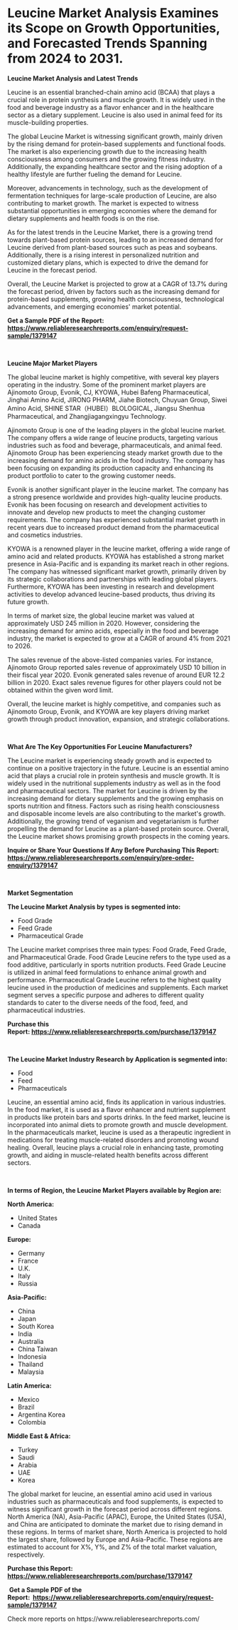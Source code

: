 <p><h1>Leucine Market Analysis Examines its Scope on Growth Opportunities, and Forecasted Trends Spanning from 2024 to 2031.</h1></p><p><strong>Leucine Market Analysis and Latest Trends</strong></p>
<p><p>Leucine is an essential branched-chain amino acid (BCAA) that plays a crucial role in protein synthesis and muscle growth. It is widely used in the food and beverage industry as a flavor enhancer and in the healthcare sector as a dietary supplement. Leucine is also used in animal feed for its muscle-building properties.</p><p>The global Leucine Market is witnessing significant growth, mainly driven by the rising demand for protein-based supplements and functional foods. The market is also experiencing growth due to the increasing health consciousness among consumers and the growing fitness industry. Additionally, the expanding healthcare sector and the rising adoption of a healthy lifestyle are further fueling the demand for Leucine.</p><p>Moreover, advancements in technology, such as the development of fermentation techniques for large-scale production of Leucine, are also contributing to market growth. The market is expected to witness substantial opportunities in emerging economies where the demand for dietary supplements and health foods is on the rise.</p><p>As for the latest trends in the Leucine Market, there is a growing trend towards plant-based protein sources, leading to an increased demand for Leucine derived from plant-based sources such as peas and soybeans. Additionally, there is a rising interest in personalized nutrition and customized dietary plans, which is expected to drive the demand for Leucine in the forecast period.</p><p>Overall, the Leucine Market is projected to grow at a CAGR of 13.7% during the forecast period, driven by factors such as the increasing demand for protein-based supplements, growing health consciousness, technological advancements, and emerging economies' market potential.</p></p>
<p><strong>Get a Sample PDF of the Report:&nbsp; <a href="https://www.reliableresearchreports.com/enquiry/request-sample/1379147">https://www.reliableresearchreports.com/enquiry/request-sample/1379147</a></strong></p>
<p>&nbsp;</p>
<p><strong>Leucine Major Market Players</strong></p>
<p><p>The global leucine market is highly competitive, with several key players operating in the industry. Some of the prominent market players are Ajinomoto Group, Evonik, CJ, KYOWA, Hubei Bafeng Pharmaceutical, Jinghai Amino Acid, JIRONG PHARM, Jiahe Biotech, Chuyuan Group, Siwei Amino Acid, SHINE STAR（HUBEI）BLOLOGICAL, Jiangsu Shenhua Pharmaceutical, and Zhangjiagangxingyu Technology.</p><p>Ajinomoto Group is one of the leading players in the global leucine market. The company offers a wide range of leucine products, targeting various industries such as food and beverage, pharmaceuticals, and animal feed. Ajinomoto Group has been experiencing steady market growth due to the increasing demand for amino acids in the food industry. The company has been focusing on expanding its production capacity and enhancing its product portfolio to cater to the growing customer needs.</p><p>Evonik is another significant player in the leucine market. The company has a strong presence worldwide and provides high-quality leucine products. Evonik has been focusing on research and development activities to innovate and develop new products to meet the changing customer requirements. The company has experienced substantial market growth in recent years due to increased product demand from the pharmaceutical and cosmetics industries.</p><p>KYOWA is a renowned player in the leucine market, offering a wide range of amino acid and related products. KYOWA has established a strong market presence in Asia-Pacific and is expanding its market reach in other regions. The company has witnessed significant market growth, primarily driven by its strategic collaborations and partnerships with leading global players. Furthermore, KYOWA has been investing in research and development activities to develop advanced leucine-based products, thus driving its future growth.</p><p>In terms of market size, the global leucine market was valued at approximately USD 245 million in 2020. However, considering the increasing demand for amino acids, especially in the food and beverage industry, the market is expected to grow at a CAGR of around 4% from 2021 to 2026.</p><p>The sales revenue of the above-listed companies varies. For instance, Ajinomoto Group reported sales revenue of approximately USD 10 billion in their fiscal year 2020. Evonik generated sales revenue of around EUR 12.2 billion in 2020. Exact sales revenue figures for other players could not be obtained within the given word limit.</p><p>Overall, the leucine market is highly competitive, and companies such as Ajinomoto Group, Evonik, and KYOWA are key players driving market growth through product innovation, expansion, and strategic collaborations.</p></p>
<p>&nbsp;</p>
<p><strong>What Are The Key Opportunities For Leucine Manufacturers?</strong></p>
<p><p>The Leucine market is experiencing steady growth and is expected to continue on a positive trajectory in the future. Leucine is an essential amino acid that plays a crucial role in protein synthesis and muscle growth. It is widely used in the nutritional supplements industry as well as in the food and pharmaceutical sectors. The market for Leucine is driven by the increasing demand for dietary supplements and the growing emphasis on sports nutrition and fitness. Factors such as rising health consciousness and disposable income levels are also contributing to the market's growth. Additionally, the growing trend of veganism and vegetarianism is further propelling the demand for Leucine as a plant-based protein source. Overall, the Leucine market shows promising growth prospects in the coming years.</p></p>
<p><strong>Inquire or Share Your Questions If Any Before Purchasing This Report: <a href="https://www.reliableresearchreports.com/enquiry/pre-order-enquiry/1379147">https://www.reliableresearchreports.com/enquiry/pre-order-enquiry/1379147</a></strong></p>
<p>&nbsp;</p>
<p><strong>Market Segmentation</strong></p>
<p><strong>The Leucine Market Analysis by types is segmented into:</strong></p>
<p><ul><li>Food Grade</li><li>Feed Grade</li><li>Pharmaceutical Grade</li></ul></p>
<p><p>The Leucine market comprises three main types: Food Grade, Feed Grade, and Pharmaceutical Grade. Food Grade Leucine refers to the type used as a food additive, particularly in sports nutrition products. Feed Grade Leucine is utilized in animal feed formulations to enhance animal growth and performance. Pharmaceutical Grade Leucine refers to the highest quality leucine used in the production of medicines and supplements. Each market segment serves a specific purpose and adheres to different quality standards to cater to the diverse needs of the food, feed, and pharmaceutical industries.</p></p>
<p><strong>Purchase this Report:&nbsp;<a href="https://www.reliableresearchreports.com/purchase/1379147">https://www.reliableresearchreports.com/purchase/1379147</a></strong></p>
<p>&nbsp;</p>
<p><strong>The Leucine Market Industry Research by Application is segmented into:</strong></p>
<p><ul><li>Food</li><li>Feed</li><li>Pharmaceuticals</li></ul></p>
<p><p>Leucine, an essential amino acid, finds its application in various industries. In the food market, it is used as a flavor enhancer and nutrient supplement in products like protein bars and sports drinks. In the feed market, leucine is incorporated into animal diets to promote growth and muscle development. In the pharmaceuticals market, leucine is used as a therapeutic ingredient in medications for treating muscle-related disorders and promoting wound healing. Overall, leucine plays a crucial role in enhancing taste, promoting growth, and aiding in muscle-related health benefits across different sectors.</p></p>
<p>&nbsp;</p>
<p><strong>In terms of Region, the Leucine Market Players available by Region are:</strong></p>
<p>
    <p> <strong> North America: </strong>
        <ul>
            <li>United States</li>
            <li>Canada</li>
        </ul>
        </p> 
    <p> <strong> Europe: </strong>
        <ul>
            <li>Germany</li>
            <li>France</li>
            <li>U.K.</li>
            <li>Italy</li>
            <li>Russia</li>
        </ul>
        </p> 
    <p> <strong> Asia-Pacific: </strong>
        <ul>
            <li>China</li>
            <li>Japan</li>
            <li>South Korea</li>
            <li>India</li>
            <li>Australia</li>
            <li>China Taiwan</li>
            <li>Indonesia</li>
            <li>Thailand</li>
            <li>Malaysia</li>
        </ul>
        </p> 
    <p> <strong> Latin America: </strong>
        <ul>
            <li>Mexico</li>
            <li>Brazil</li>
            <li>Argentina Korea</li>
            <li>Colombia</li>
        </ul>
        </p> 
    <p> <strong> Middle East & Africa: </strong>
        <ul>
            <li>Turkey</li>
            <li>Saudi</li>
            <li>Arabia</li>
            <li>UAE</li>
            <li>Korea</li>
        </ul>
    </p>
    </p>
<p><p>The global market for leucine, an essential amino acid used in various industries such as pharmaceuticals and food supplements, is expected to witness significant growth in the forecast period across different regions. North America (NA), Asia-Pacific (APAC), Europe, the United States (USA), and China are anticipated to dominate the market due to rising demand in these regions. In terms of market share, North America is projected to hold the largest share, followed by Europe and Asia-Pacific. These regions are estimated to account for X%, Y%, and Z% of the total market valuation, respectively.</p></p>
<p><strong>Purchase this Report: <a href="https://www.reliableresearchreports.com/purchase/1379147">https://www.reliableresearchreports.com/purchase/1379147</a></strong></p>
<p>&nbsp;<strong>Get a Sample PDF of the Report:&nbsp;&nbsp;<a href="https://www.reliableresearchreports.com/enquiry/request-sample/1379147">https://www.reliableresearchreports.com/enquiry/request-sample/1379147</a></strong></p>
<p><strong></strong></p>
<p>Check more reports on https://www.reliableresearchreports.com/</p>
